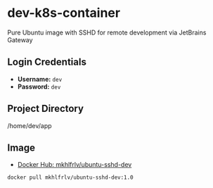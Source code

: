 # dev-k8s-container
Pure Ubuntu image with SSHD for remote development via JetBrains Gateway

## Login Credentials

- **Username:** `dev`  
- **Password:** `dev`

## Project Directory
/home/dev/app

## Image

- [Docker Hub: mkhlfrlv/ubuntu-sshd-dev](https://hub.docker.com/r/mkhlfrlv/ubuntu-sshd-dev)

```bash
docker pull mkhlfrlv/ubuntu-sshd-dev:1.0
